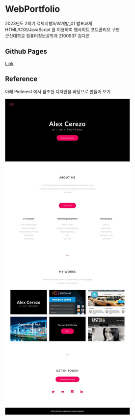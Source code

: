 # WebPortfolio

2023년도 2학기 객체지향S/W개발_01 발표과제<br> 
HTML/CSS/JavaScript 를 이용하여 웹사이트 포트폴리오 구현<br>
군산대학교 컴퓨터정보공학과 2100937 김다은

## Github Pages

[Link](https://github.com/daeun55/portfolio)

## Reference

아래 Pinterest 에서 참조한 디자인을 바탕으로 만들어 보기

![sample](./assets/reference.jpeg)
